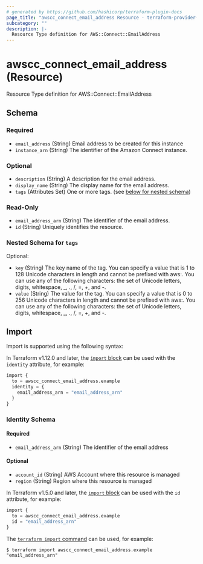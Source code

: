 ```yaml
---
# generated by https://github.com/hashicorp/terraform-plugin-docs
page_title: "awscc_connect_email_address Resource - terraform-provider-awscc"
subcategory: ""
description: |-
  Resource Type definition for AWS::Connect::EmailAddress
---
```


# awscc_connect_email_address (Resource)

Resource Type definition for AWS::Connect::EmailAddress



<!-- schema generated by tfplugindocs -->
## Schema

### Required

- `email_address` (String) Email address to be created for this instance
- `instance_arn` (String) The identifier of the Amazon Connect instance.

### Optional

- `description` (String) A description for the email address.
- `display_name` (String) The display name for the email address.
- `tags` (Attributes Set) One or more tags. (see [below for nested schema](#nestedatt--tags))

### Read-Only

- `email_address_arn` (String) The identifier of the email address.
- `id` (String) Uniquely identifies the resource.

<a id="nestedatt--tags"></a>
### Nested Schema for `tags`

Optional:

- `key` (String) The key name of the tag. You can specify a value that is 1 to 128 Unicode characters in length and cannot be prefixed with aws:. You can use any of the following characters: the set of Unicode letters, digits, whitespace, _, ., /, =, +, and -.
- `value` (String) The value for the tag. You can specify a value that is 0 to 256 Unicode characters in length and cannot be prefixed with aws:. You can use any of the following characters: the set of Unicode letters, digits, whitespace, _, ., /, =, +, and -.

## Import

Import is supported using the following syntax:

In Terraform v1.12.0 and later, the [`import` block](https://developer.hashicorp.com/terraform/language/import) can be used with the `identity` attribute, for example:

```terraform
import {
  to = awscc_connect_email_address.example
  identity = {
    email_address_arn = "email_address_arn"
  }
}
```

<!-- schema generated by tfplugindocs -->
### Identity Schema

#### Required

- `email_address_arn` (String) The identifier of the email address

#### Optional

- `account_id` (String) AWS Account where this resource is managed
- `region` (String) Region where this resource is managed

In Terraform v1.5.0 and later, the [`import` block](https://developer.hashicorp.com/terraform/language/import) can be used with the `id` attribute, for example:

```terraform
import {
  to = awscc_connect_email_address.example
  id = "email_address_arn"
}
```

The [`terraform import` command](https://developer.hashicorp.com/terraform/cli/commands/import) can be used, for example:

```shell
$ terraform import awscc_connect_email_address.example "email_address_arn"
```
